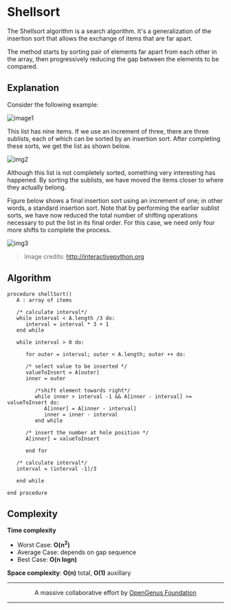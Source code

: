 # Shellsort
The Shellsort algorithm is a search algorithm. It's a generalization of the insertion sort that allows the exchange of items that are far apart.

The method starts by sorting pair of elements far apart from each other in the array, then progressively reducing the gap between the elements to be compared.

## Explanation
Consider the following example:

![image1](https://runestone.academy/ns/books/published/cppds/_images/shellsortA.png)

This list has nine items. If we use an increment of three, there are three sublists, each of which can be sorted by an insertion sort. After completing these sorts, we get the list as shown below. 

![img2](https://runestone.academy/ns/books/published/cppds/_images/shellsortB.png)

Although this list is not completely sorted, something very interesting has happened. By sorting the sublists, we have moved the items closer to where they actually belong.

Figure below shows a final insertion sort using an increment of one; in other words, a standard insertion sort. Note that by performing the earlier sublist sorts, we have now reduced the total number of shifting operations necessary to put the list in its final order. For this case, we need only four more shifts to complete the process.

![img3](https://runestone.academy/ns/books/published/cppds/_images/shellsortC.png)

> Image credits: http://interactivepython.org


## Algorithm
```
procedure shellSort()
   A : array of items 
	
   /* calculate interval*/
   while interval < A.length /3 do:
      interval = interval * 3 + 1	    
   end while
   
   while interval > 0 do:

      for outer = interval; outer < A.length; outer ++ do:

      /* select value to be inserted */
      valueToInsert = A[outer]
      inner = outer

         /*shift element towards right*/
         while inner > interval -1 && A[inner - interval] >= valueToInsert do:
            A[inner] = A[inner - interval]
            inner = inner - interval
         end while

      /* insert the number at hole position */
      A[inner] = valueToInsert

      end for

   /* calculate interval*/
   interval = (interval -1)/3  

   end while
   
end procedure
```

## Complexity
**Time complexity**
- Worst Case: **O(n<sup>2</sup>)**
- Average Case: depends on gap sequence
- Best Case: **O(n logn)**

**Space complexity**: **O(n)** total, **O(1)** auxillary

---
<p align="center">
	A massive collaborative effort by <a href="https://github.com/OpenGenus/cosmos">OpenGenus Foundation</a> 
</p>

---

